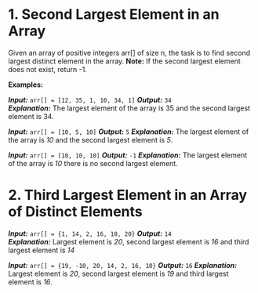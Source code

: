 # 1. Second Largest Element in an Array

Given an array of positive integers arr[] of size n, the task is to find second largest distinct element in the array.
**Note:** If the second largest element does not exist, return -1.
    
**Examples:**

***Input:*** `arr[] = [12, 35, 1, 10, 34, 1]`
***Output:*** `34`  
***Explanation:*** The largest element of the array is 35 and the second largest element is 34.
    
***Input:*** `arr[] = [10, 5, 10]`
***Output:*** `5`
***Explanation:*** The largest element of the array is *10* and the second largest element is *5*.

***Input:*** `arr[] = [10, 10, 10]`
***Output:*** `-1`
***Explanation:*** The largest element of the array is *10* there is no second largest element.

# 2. Third Largest Element in an Array of Distinct Elements

***Input:*** `arr[] = {1, 14, 2, 16, 10, 20}`
***Output:*** `14`  
***Explanation:*** Largest element is *20*, second largest element is *16* and third largest element is *14*
    
***Input:*** `arr[] = {19, -10, 20, 14, 2, 16, 10}`
***Output:*** `16`
***Explanation:*** Largest element is *20*, second largest element is *19* and third largest element is *16*.